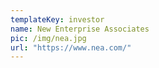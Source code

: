 ```yaml
---
templateKey: investor
name: New Enterprise Associates
pic: /img/nea.jpg
url: "https://www.nea.com/"
---
```

